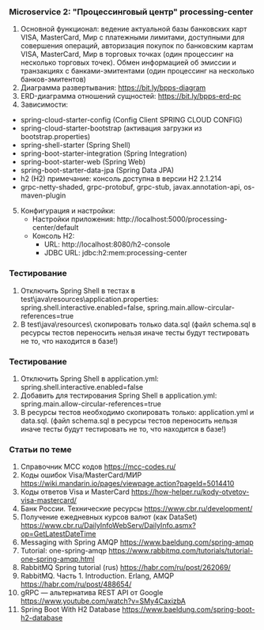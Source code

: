 ### Microservice 2: "Процессинговый центр" processing-center
1. Основной функционал: ведение актуальной базы банковских карт VISA, MasterCard, Мир с платежными лимитами, доступными
   для совершения операций, авторизация покупок по банковским картам VISA, MasterCard, Мир в торговых точках (один
   процессинг на несколько торговых точек). Обмен информацией об эмиссии и транзакциях с банками-эмитентами (один процессинг
   на несколько банков-эмитентов)
2. Диаграмма развертывания: https://bit.ly/bpps-diagram
3. ERD-диаграмма отношений сущностей: https://bit.ly/bpps-erd-pc
4. Зависимости:
  - spring-cloud-starter-config (Config Client SPRING CLOUD CONFIG)
  - spring-cloud-starter-bootstrap (активация загрузки из bootstrap.properties)
  - spring-shell-starter (Spring Shell)
  - spring-boot-starter-integration (Spring Integration)
  - spring-boot-starter-web (Spring Web) 
  - spring-boot-starter-data-jpa (Spring Data JPA)
  - h2 (H2) примечание: консоль доступна в версии H2 2.1.214
  - grpc-netty-shaded, grpc-protobuf, grpc-stub, javax.annotation-api, os-maven-plugin
5. Конфигурация и настройки:
    - Настройки приложения: http://localhost:5000/processing-center/default
    - Консоль H2:
        - URL: http://localhost:8080/h2-console
        - JDBC URL: jdbc:h2:mem:processing-center

### Тестирование
1. Отключить Spring Shell в тестах в test\java\resources\application.properties: spring.shell.interactive.enabled=false, spring.main.allow-circular-references=true
2. В test\java\resources\ скопировать только data.sql (файл schema.sql в ресурсы тестов переносить нельзя иначе тесты будут тестировать не то, что находится в базе!)

### Тестирование
1. Отключить Spring Shell в application.yml: spring.shell.interactive.enabled=false
2. Добавить для тестирования Spring Shell в application.yml: spring.main.allow-circular-references=true
3. В ресурсы тестов необходимо скопировать только: application.yml и data.sql. (файл schema.sql в ресурсы тестов переносить нельзя иначе тесты будут тестировать не то, что находится в базе!)

### Статьи по теме
1. Справочник MCC кодов https://mcc-codes.ru/
2. Коды ошибок Visa/MasterCard/МИР https://wiki.mandarin.io/pages/viewpage.action?pageId=5014410
3. Коды ответов Visa и MasterCard https://how-helper.ru/kody-otvetov-visa-mastercard/
4. Банк России. Технические ресурсы https://www.cbr.ru/development/
5. Получение ежедневных курсов валют (как DataSet) https://www.cbr.ru/DailyInfoWebServ/DailyInfo.asmx?op=GetLatestDateTime
6. Messaging with Spring AMQP https://www.baeldung.com/spring-amqp
7. Tutorial: one-spring-amqp https://www.rabbitmq.com/tutorials/tutorial-one-spring-amqp.html
8. RabbitMQ Spring tutorial (rus) https://habr.com/ru/post/262069/
9. RabbitMQ. Часть 1. Introduction. Erlang, AMQP https://habr.com/ru/post/488654/
10. gRPC — альтернатива REST API от Google https://www.youtube.com/watch?v=SMy4CaxizbA
11. Spring Boot With H2 Database https://www.baeldung.com/spring-boot-h2-database